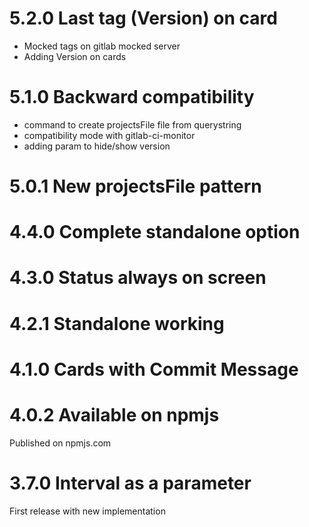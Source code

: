 # 5.2.0 Last tag (Version) on card
- Mocked tags on gitlab mocked server
- Adding Version on cards 

# 5.1.0 Backward compatibility
- command to create projectsFile file from querystring
- compatibility mode with gitlab-ci-monitor
- adding param to hide/show version

# 5.0.1 New projectsFile pattern

# 4.4.0 Complete standalone option

# 4.3.0 Status always on screen

# 4.2.1 Standalone working

# 4.1.0 Cards with Commit Message

# 4.0.2 Available on npmjs

Published on npmjs.com
# 3.7.0 Interval as a parameter

First release with new implementation 